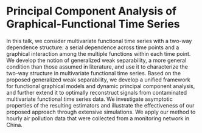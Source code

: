 <div>
  <h1>Principal Component Analysis of Graphical-Functional Time Series</h1>
  <p>In this talk, we consider multivariate functional time series with a two-way dependence structure: a serial dependence across time points and a graphical interaction among the multiple functions within each time point. We develop the notion of generalized weak separability, a more general condition than those assumed in literature, and use it to characterize the two-way structure in multivariate functional time series. Based on the proposed generalized weak separability, we develop a unified framework for functional graphical models and dynamic principal component analysis, and further extend it to optimally reconstruct signals from contaminated multivariate functional time series data. We investigate asymptotic properties of the resulting estimators and illustrate the effectiveness of our proposed approach through extensive simulations. We apply our method to hourly air pollution data that were collected from a monitoring network in China.</p>
</div>
